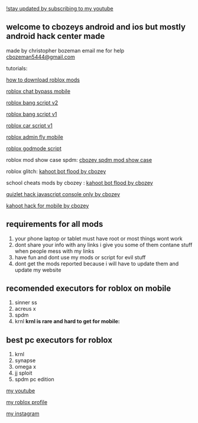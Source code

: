 [!stay updated by subscribing to my youtube](https://www.youtube.com/channel/UCWL38m3cZ072VuWbmI4Aw_w/videos)
## welcome to cbozeys android and ios but mostly android hack center made 
made by christopher bozeman
email me for help 
<cbozeman5444@gmail.com>


tutorials:

<a href="https://www.youtube.com/watch?v=_q0-zUsY4lk&t=5s" target="_blank">how to download roblox mods</a>                                                               

<a href=" https://www.youtube.com/watch?v=CnnCS_S2o8s&t=11s" target="_blank">roblox chat bypass mobile</a>

<a href="https://www.youtube.com/watch?v=IBTyYNHCbzk&t=5s " target="_blank">roblox bang script v2</a>  

<a href="https://www.youtube.com/watch?v=W94Qz43Il6c&t=21s" target="_blank">roblox bang script v1 </a>

<a href="https://www.youtube.com/watch?v=0j9GC0w5sUc" target="_blank">roblox car script v1</a>

<a href="https://www.youtube.com/watch?v=0DNjXszO7iA&t=9s" target="_blank">roblox admin fly mobile</a>

<a href="https://www.youtube.com/watch?v=Vq2QA9TNdZc&t=67s" target="_blank">roblox godmode script</a>


roblox mod show case spdm:
<a href="https://www.youtube.com/watch?v=WceOnbJU9DU&t=256s" target="_blank">cbozey spdm mod show case</a>


roblox glitch:
<a href="https://www.youtube.com/watch?v=G8S3OS_TAJE&t=36s" target="_blank">kahoot bot flood by cbozey</a>

school cheats mods by cbozey :
<a href="https://replit.com/@Cbozeyboy19/kahoot-bot-by-cbozey-this-is-not-from-discord-stop-saying#index.js" target="_blank">kahoot bot flood by cbozey</a>

<a href="https://replit.com/@Cbozeyboy19/quizlet-hack-update#main.py" target="_blank">quizlet hack javascript console only by cbozey</a>

<a href="https://replit.com/@Cbozeyboy19/kahoot-bot-by-cbozey-this-is-not-from-discord-stop-saying#index.js" target="_blank">kahoot hack for mobile by cbozey</a>



## requirements for all mods
1. your phone laptop or tablet must have root or most things wont work
2. dont share your info with any links i give you some of them contane stuff when people mess with my links
3. have  fun and dont use my mods or script for evil stuff 
4. dont get the mods reported because i will have to update them and update my website

## recomended executors for roblox on mobile
1. sinner ss
2. acreus x 
3. spdm
4. krnl **krnl is rare and hard to get for mobile:** 

## best pc executors for roblox 
1. krnl
2. synapse
3. omega x
4. jj sploit
5. spdm pc edition


<a href="https://www.youtube.com/channel/UCWL38m3cZ072VuWbmI4Aw_w">my youtube</a>

<a href="https://web.roblox.com/users/1523907439/profile" target="_blank">my roblox profile</a> 

<a href="www.instagram.com/cbozey_boy19/" target="_blank"> my instagram </a> 
